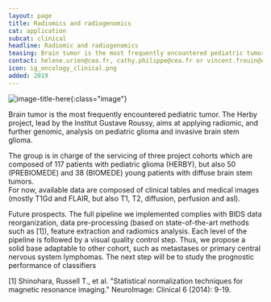 ```yaml
---
layout: page
title: Radiomics and radiogenomics
cat: application
subcat: clinical
headline: Radiomic and radiogenomics
teasing: Brain tumor is the most frequently encountered pediatric tumor. The Herby project, lead by the Institut Gustave Roussy, aims at applying radiomic, and further genomic, analysis on pediatric glioma and invasive brain stem glioma.
contact: helene.urien@cea.fr, cathy.philippe@cea.fr or vincent.frouin@cea.fr
icon: ig_oncology_clinical.png
added: 2019
---
```


![image-title-here]({{site.baseurl}}/images/research/{{page.icon}}){:class="image"}


Brain tumor is the most frequently encountered pediatric tumor. 
The Herby project, lead by the Institut Gustave Roussy, aims at 
applying radiomic, and further genomic, analysis on pediatric glioma 
and invasive brain stem glioma.

The group is in charge of the servicing of three project cohorts which 
are composed of 117 patients with pediatric glioma (HERBY),
but also 50 (PREBIOMEDE) and 38 (BIOMEDE) young patients with diffuse 
brain stem tumors.  
For now, available data are composed of clinical tables and medical 
images (mostly T1Gd and FLAIR, but also  T1, T2, diffusion, perfusion 
and asl).

Future prospects.
The full pipeline we implemented complies with BIDS data reorganization, 
data pre-processing (based on state-of-the-art methods such as [1]), 
feature extraction and radiomics analysis. 
Each level of the pipeline is followed by a visual quality control step.
Thus, we propose a solid base adaptable to other cohort, 
such as metastases or primary central nervous system lymphomas.
The next step will be to study the prognostic performance of classifiers

[1] Shinohara, Russell T., et al. "Statistical normalization techniques
for magnetic resonance imaging." NeuroImage: Clinical 6 (2014): 9-19.
